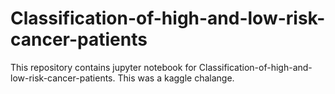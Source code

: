 # Classification-of-high-and-low-risk-cancer-patients
This repository contains jupyter notebook for Classification-of-high-and-low-risk-cancer-patients. This was a kaggle chalange.
